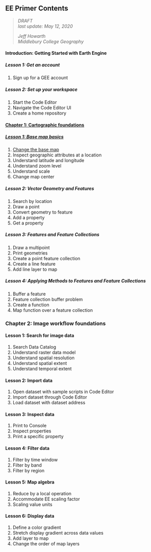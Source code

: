 ## EE Primer Contents

> *DRAFT*   
> *last update: May 12, 2020*
>  
> *Jeff Howarth*  
> *Middlebury College Geography*


####  Introduction: Getting Started with Earth Engine
##### Lesson 1: Get an account
01. Sign up for a GEE account

##### Lesson 2: Set up your workspace
1. Start the Code Editor
2. Navigate the Code Editor UI
3. Create a home repository

#### [Chapter 1: Cartographic foundations](jhChapters/jh01.md)

##### [Lesson 1: Base map basics](jhLessons/jh0101.md)
1. [Change the base map](jhTasks/jh010101.md)
2. Inspect geographic attributes at a location
3. Understand latitude and longitude
4. Understand zoom level
5. Understand scale
6. Change map center

#####  Lesson 2: Vector Geometry and Features
1. Search by location
2. Draw a point
3. Convert geometry to feature
4. Add a property
5. Get a property

#####  Lesson 3: Features and Feature Collections
1. Draw a multipoint
2. Print geometries
3. Create a point feature collection
4. Create a line feature
5. Add line layer to map

#####  Lesson 4: Applying Methods to Features and Feature Collections
1. Buffer a feature
2. Feature collection buffer problem
3. Create a function
4. Map function over a feature collection

### Chapter 2: Image workflow foundations
#### Lesson 1: Search for image data
1. Search Data Catalog
2. Understand raster data model
3. Understand spatial resolution
4. Understand spatial extent
5. Understand temporal extent

#### Lesson 2: Import data
1. Open dataset with sample scripts in Code Editor
2. Import dataset through Code Editor
3. Load dataset with dataset address

#### Lesson 3: Inspect data
1. Print to Console
2. Inspect properties
3. Print a specific property

#### Lesson 4: Filter data
1. Filter by time window
2. Filter by band
3. Filter by region

#### Lesson 5: Map algebra
1. Reduce by a local operation
2. Accommodate EE scaling factor
3. Scaling value units

#### Lesson 6: Display data
1. Define a color gradient
2. Stretch display gradient across data values
3. Add layer to map
3. Change the order of map layers
